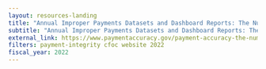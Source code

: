```yaml
---
layout: resources-landing
title: "Annual Improper Payments Datasets and Dashboard Reports: The Numbers"
subtitle: "Annual Improper Payments Datasets and Dashboard Reports: The Numbers"
external_link: https://www.paymentaccuracy.gov/payment-accuracy-the-numbers/
filters: payment-integrity cfoc website 2022
fiscal_year: 2022
---
```


